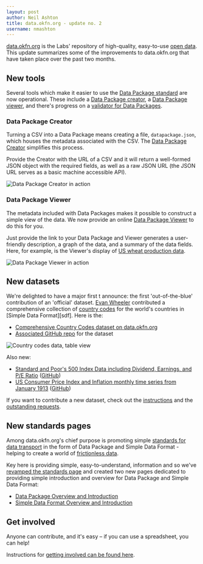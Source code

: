 ```yaml
---
layout: post
author: Neil Ashton
title: data.okfn.org - update no. 2
username: nmashton
---
```


[data.okfn.org][1] is the Labs' repository of high-quality, easy-to-use [open data][]. This update summarizes some of the improvements to data.okfn.org that have taken place over the past two months.

[open data]: http://opendefinition.org/

## New tools

Several tools which make it easier to use the [Data Package standard][2] are now operational. These include a [Data Package creator][3], a [Data Package viewer][4], and there's progress on a [validator for Data Packages][validator].

[validator]: https://github.com/okfn/data.okfn.org/issues/27

### Data Package Creator

Turning a CSV into a Data Package means creating a file, `datapackage.json`, which houses the metadata associated with the CSV. The [Data Package Creator][3] simplifies this process.

Provide the Creator with the URL of a CSV and it will return a well-formed JSON object with the required fields, as well as a raw JSON URL (the JSON URL serves as a basic machine accessible API).

![Data Package Creator in action][image-1]

### Data Package Viewer

The metadata included with Data Packages makes it possible to construct a simple view of the data. We now provide an online [Data Package Viewer][4] to do this for you.

Just provide the link to your Data Package and Viewer generates a user-friendly description, a graph of the data, and a summary of the data fields. Here, for example, is the Viewer's display of [US wheat production data][5].

![Data Package Viewer in action][image-2]

## New datasets

We're delighted to have a major first t announce: the first 'out-of-the-blue' contribution of an 'official' dataset. [Evan Wheeler][6] contributed a comprehensive collection of [country codes][7] for the world's countries in [Simple Data Format][sdf]. Here is the:

* [Comprehensive Country Codes dataset on data.okfn.org][7] 
* [Associated GitHub repo][8] for the dataset

![Country codes data, table view][image-3]

Also new: 

- [Standard and Poor's 500 Index Data including Dividend, Earnings, and P/E Ratio][9]  ([GitHub][10])
- [US Consumer Price Index and Inflation monthly time series from January 1913][11] ([GitHub][12]) 

If you want to contribute a new dataset, check out the [instructions][13] and the [outstanding requests][14].

## New standards pages

Among data.okfn.org's chief purpose is promoting simple [standards for data transport][15] in the form of Data Package and Simple Data Format - helping to create a world of [frictionless data][16].

Key here is providing simple, easy-to-understand, information and so we've [revamped the standards page][15] and created two new pages dedicated to providing simple introduction and overview for Data Package and Simple Data Format:

* [Data Package Overview and Introduction][17]
* [Simple Data Format Overview and Introduction][18]

## Get involved

Anyone can contribute, and it's easy – if you can use a spreadsheet, you can help!

Instructions for [getting involved can be found here][19].

[1]:	http://data.okfn.org
[2]:	http://data.okfn.org/standards/data-package
[3]:	http://data.okfn.org/tools/create
[4]:	http://data.okfn.org/tools/view
[5]:	http://data.okfn.org/tools/view?url=https://raw.github.com/rgrp/wheat-us/master/datapackage.json
[6]:	https://github.com/ewheeler
[7]:	http://data.okfn.org/data/country-codes-comprehensive
[8]:	https://github.com/datasets/country-codes-comprehensive
[9]:	http://data.okfn.org/data/s-and-p-500
[10]:	https://github.com/datasets/s-and-p-500
[11]:	http://data.okfn.org/data/cpi-us
[12]:	https://github.com/datasets/cpi-us
[13]:	http://data.okfn.org/about/contribute#data
[14]:	https://github.com/datasets/registry/issues
[15]:	http://data.okfn.org/standards
[16]:	http://blog.okfn.org/2013/04/24/frictionless-data-making-it-radically-easier-to-get-stuff-done-with-data/
[17]:	http://data.okfn.org/standards/data-package
[18]:	http://data.okfn.org/standards/simple-data-format
[19]:	http://data.okfn.org/about/contribute

[image-1]:	http://farm8.staticflickr.com/7362/9449152387_962624e792.jpg
[image-2]:	http://farm6.staticflickr.com/5340/9449152367_13b33222df.jpg
[image-3]:	http://farm8.staticflickr.com/7324/9451935968_32719167a7.jpg
